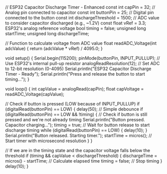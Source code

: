 // ESP32 Capacitor Discharge Timer - Enhanced
const int capPin = 32;     // Analog pin connected to capacitor
const int buttonPin = 25;  // Digital pin connected to the button
const int dischargeThreshold = 1500; // ADC value to consider capacitor discharged (e.g., ~1.2V)
const float vRef = 3.3;    ESP32's analog reference voltage
bool timing = false;
unsigned long startTime;
unsigned long dischargeTime;

// Function to calculate voltage from ADC value
float readADC_Voltage(int adcValue) {
  return (adcValue * vRef) / 4095.0;
}

void setup() {
  Serial.begin(115200);
  pinMode(buttonPin, INPUT_PULLUP); // Use ESP32's internal pull-up resistor
  analogReadResolution(12); // Set ADC to 12-bit resolution (0-4095)
  Serial.println("ESP32 Capacitor Discharge Timer - Ready");
  Serial.println("Press and release the button to start timing...");
}

void loop() {
  int capValue = analogRead(capPin);
  float capVoltage = readADC_Voltage(capValue);

  // Check if button is pressed (LOW because of INPUT_PULLUP)
  if (digitalRead(buttonPin) == LOW) {
    delay(50); // Simple debounce
    if (digitalRead(buttonPin) == LOW && !timing) { // Check if button is still pressed and we're not already timing
      Serial.println("Button pressed. Capacitor charging...");
      timing = true;
      // Wait for button release to start discharge timing
      while (digitalRead(buttonPin) == LOW) {
        delay(10);
      }
      Serial.println("Button released. Starting timer.");
      startTime = micros(); // Start timer with microsecond resolution
    }
  }

  // If we are in the timing state and the capacitor voltage falls below the threshold
  if (timing && capValue < dischargeThreshold) {
    dischargeTime = micros() - startTime; // Calculate elapsed time
    timing = false; // Stop timing
  }
  delay(10);
}
